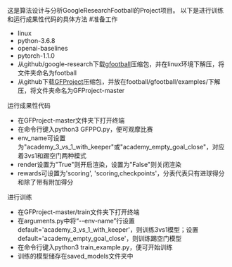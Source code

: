 这是算法设计与分析GoogleResearchFootball的Project项目。
以下是进行训练和运行成果性代码的具体方法
#准备工作
- linux
- python-3.6.8
- openai-baselines
- pytorch-1.1.0
- 从github/google-research下载[gfootball](https://github.com/google-research/football)压缩包，并在linux环境下解压，将文件夹命名为football
- 从github下载[GFProject](https://github.com/382308889/GFProject)压缩包，并放在football/gfootball/examples/下解压，将文件夹命名为GFProject-master

运行成果性代码
- 在GFProject-master文件夹下打开终端
- 在命令行键入python3 GFPPO.py，便可观摩比赛
- env_name可设置为"academy_3_vs_1_with_keeper"或"academy_empty_goal_close"，对应着3vs1和踢空门两种模式
- render设置为"True"则开启渲染，设置为"False"则关闭渲染
- rewards可设置为'scoring', 'scoring,checkpoints'，分表代表只有进球得分和除了带有附加得分

进行训练
- 在GFProject-master/train文件夹下打开终端
- 在arguments.py中将“--env-name”行设置default='academy_3_vs_1_with_keeper'，则训练3vs1模型；设置default='academy_empty_goal_close'，则训练踢空门模型
- 在命令行键入python3 train_example.py，便可开始训练
- 训练的模型储存在saved_models文件夹中
